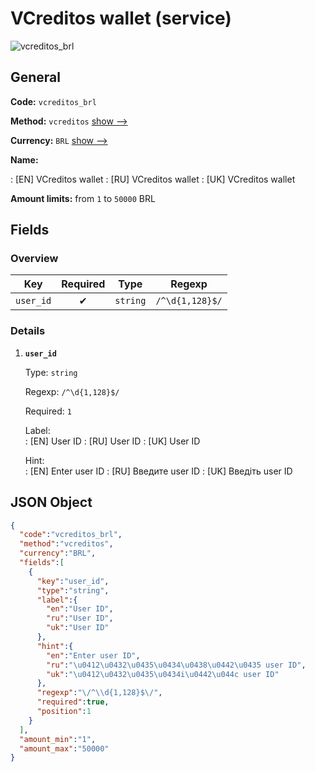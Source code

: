 
# VCreditos wallet (service) 
![vcreditos_brl](https://static.openfintech.io/payout_methods/vcreditos_brl/logo.svg?w=400&c=v0.59.26#w24)  

## General 
 
**Code:** `vcreditos_brl` 
 
**Method:** `vcreditos` [show -->](/payout-methods/vcreditos/) 
 
**Currency:** `BRL` [show -->](/currencies/BRL/) 
 
**Name:** 
 
:	[EN] VCreditos wallet 
:	[RU] VCreditos wallet 
:	[UK] VCreditos wallet 
 
**Amount limits:** from `1` to `50000` BRL 

## Fields 

### Overview 

|Key|Required|Type|Regexp| 
|:---:|:---:|:---:|:---:| 
|`user_id`|✔|`string`|`/^\d{1,128}$/`| 
 

### Details 
 
1. **`user_id`** 
 
	Type: `string` 
 
	Regexp: `/^\d{1,128}$/` 
 
	Required: `1` 
 
	Label:  
	: [EN] User ID 
	: [RU] User ID 
	: [UK] User ID 
 
	Hint:  
	: [EN] Enter user ID 
	: [RU] Введите user ID 
	: [UK] Введiть user ID 
 

## JSON Object 

```json
{
  "code":"vcreditos_brl",
  "method":"vcreditos",
  "currency":"BRL",
  "fields":[
    {
      "key":"user_id",
      "type":"string",
      "label":{
        "en":"User ID",
        "ru":"User ID",
        "uk":"User ID"
      },
      "hint":{
        "en":"Enter user ID",
        "ru":"\u0412\u0432\u0435\u0434\u0438\u0442\u0435 user ID",
        "uk":"\u0412\u0432\u0435\u0434i\u0442\u044c user ID"
      },
      "regexp":"\/^\\d{1,128}$\/",
      "required":true,
      "position":1
    }
  ],
  "amount_min":"1",
  "amount_max":"50000"
}
```  
